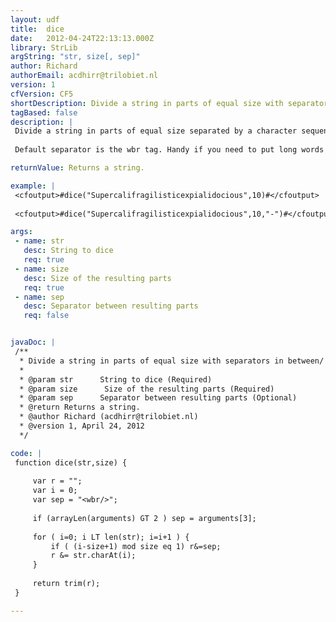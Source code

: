```yaml
---
layout: udf
title:  dice
date:   2012-04-24T22:13:13.000Z
library: StrLib
argString: "str, size[, sep]"
author: Richard
authorEmail: acdhirr@trilobiet.nl
version: 1
cfVersion: CF5
shortDescription: Divide a string in parts of equal size with separators in between/
tagBased: false
description: |
 Divide a string in parts of equal size separated by a character sequence of choice. 
 
 Default separator is the wbr tag. Handy if you need to put long words in a very small space, like an HTML table with many columns.

returnValue: Returns a string.

example: |
 <cfoutput>#dice("Supercalifragilisticexpialidocious",10)#</cfoutput>    
 
 <cfoutput>#dice("Supercalifragilisticexpialidocious",10,"-")#</cfoutput>

args:
 - name: str
   desc: String to dice
   req: true
 - name: size
   desc: Size of the resulting parts
   req: true
 - name: sep
   desc: Separator between resulting parts
   req: false


javaDoc: |
 /**
  * Divide a string in parts of equal size with separators in between/
  * 
  * @param str      String to dice (Required)
  * @param size      Size of the resulting parts (Required)
  * @param sep      Separator between resulting parts (Optional)
  * @return Returns a string. 
  * @author Richard (acdhirr@trilobiet.nl) 
  * @version 1, April 24, 2012 
  */

code: |
 function dice(str,size) {
 
     var r = "";
     var i = 0;
     var sep = "<wbr/>";    
 
     if (arrayLen(arguments) GT 2 ) sep = arguments[3];
     
     for ( i=0; i LT len(str); i=i+1 ) {
         if ( (i-size+1) mod size eq 1) r&=sep; 
         r &= str.charAt(i);
     }    
     
     return trim(r);
 }

---
```


